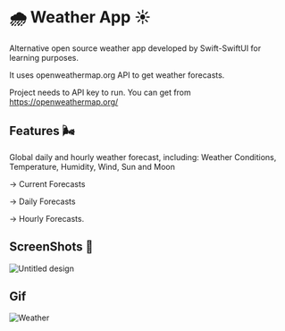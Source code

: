 # 🌧 Weather App  ☀️ 
Alternative open source weather app developed by Swift-SwiftUI for learning purposes.

It uses openweathermap.org API to get weather forecasts.

Project needs to API key to run. You can get from https://openweathermap.org/

## Features 🌬
Global daily and hourly weather forecast, including: Weather Conditions, Temperature, Humidity, Wind, Sun and Moon

-> Current Forecasts

-> Daily Forecasts 

-> Hourly Forecasts.

## ScreenShots 📱
![Untitled design](https://user-images.githubusercontent.com/87194129/162643512-6ef1f36e-8cd3-4e0b-bbf0-a1c1d274e4fe.png)


## Gif 

![Weather](https://user-images.githubusercontent.com/87194129/162642494-f7dc226f-1111-4dc2-8237-111224fb2eab.gif)

